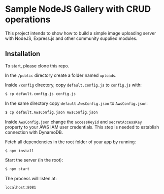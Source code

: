 # Sample NodeJS Gallery with CRUD operations

This project intends to show how to build a simple image uploading server with NodeJS, Express.js and other community supplied modules.

## Installation

To start, please clone this repo.

In the `/public` directory create a folder named `uploads`.

Inside `/config` directory, copy `default.config.js` to  `config.js` with:

```sh
$ cp default.config.js config.js
```

In the same directory copy `default.AwsConfig.json` to `AwsConfig.json`:

```sh
$ cp default.AwsConfig.json AwsConfig.json
```

Inside `AwsConfig.json` change the `accessKeyId` and `secretAccessKey` property  to your AWS IAM user credentials. This step is needed to establish connection with DynamoDB.

Fetch all dependencies in the root folder of your app by running:
```sh
$ npm install
```
Start the server (in the root):
```sh
$ npm start
```
The process will listen at:
```sh
localhost:8081
```